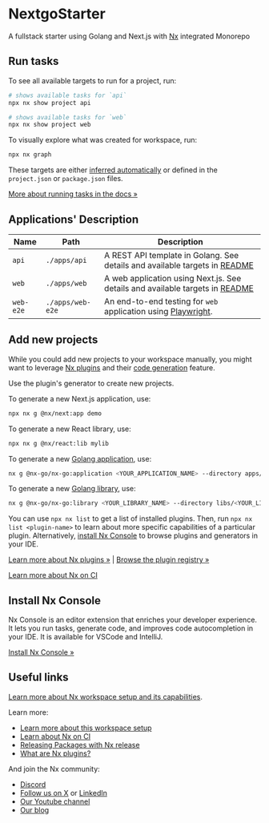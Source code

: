 # NextgoStarter

A fullstack starter using Golang and Next.js with [Nx](https://nx.dev) integrated Monorepo

## Run tasks

To see all available targets to run for a project, run:

```sh
# shows available tasks for `api`
npx nx show project api

# shows available tasks for `web`
npx nx show project web
```

To visually explore what was created for workspace, run:

```sh
npx nx graph
```

These targets are either [inferred automatically](https://nx.dev/concepts/inferred-tasks?utm_source=nx_project&utm_medium=readme&utm_campaign=nx_projects) or defined in the `project.json` or `package.json` files.

[More about running tasks in the docs &raquo;](https://nx.dev/features/run-tasks?utm_source=nx_project&utm_medium=readme&utm_campaign=nx_projects)

## Applications' Description

| Name      | Path             | Description                                                                                                                                       |
| --------- | ---------------- | ------------------------------------------------------------------------------------------------------------------------------------------------- |
| `api`     | `./apps/api`     | A REST API template in Golang. See details and available targets in [README](https://github.com/pohsiangchen/nextgo-starter/tree/main/apps/api)   |
| `web`     | `./apps/web`     | A web application using Next.js. See details and available targets in [README](https://github.com/pohsiangchen/nextgo-starter/tree/main/apps/web) |
| `web-e2e` | `./apps/web-e2e` | An end-to-end testing for `web` application using [Playwright](https://playwright.dev/).                                                          |

## Add new projects

While you could add new projects to your workspace manually, you might want to leverage [Nx plugins](https://nx.dev/concepts/nx-plugins?utm_source=nx_project&utm_medium=readme&utm_campaign=nx_projects) and their [code generation](https://nx.dev/features/generate-code?utm_source=nx_project&utm_medium=readme&utm_campaign=nx_projects) feature.

Use the plugin's generator to create new projects.

To generate a new Next.js application, use:

```sh
npx nx g @nx/next:app demo
```

To generate a new React library, use:

```sh
npx nx g @nx/react:lib mylib
```

To generate a new [Golang application](https://github.com/nx-go/nx-go/blob/main/docs/generators/application.md), use:

```sh
nx g @nx-go/nx-go:application <YOUR_APPLICATION_NAME> --directory apps/<YOUR_APPLICATION_NAME>
```

To generate a new [Golang library](https://github.com/nx-go/nx-go/blob/main/docs/generators/library.md), use:

```sh
nx g @nx-go/nx-go:library <YOUR_LIBRARY_NAME> --directory libs/<YOUR_LIBRARY_NAME>
```

You can use `npx nx list` to get a list of installed plugins. Then, run `npx nx list <plugin-name>` to learn about more specific capabilities of a particular plugin. Alternatively, [install Nx Console](https://nx.dev/getting-started/editor-setup?utm_source=nx_project&utm_medium=readme&utm_campaign=nx_projects) to browse plugins and generators in your IDE.

[Learn more about Nx plugins &raquo;](https://nx.dev/concepts/nx-plugins?utm_source=nx_project&utm_medium=readme&utm_campaign=nx_projects) | [Browse the plugin registry &raquo;](https://nx.dev/plugin-registry?utm_source=nx_project&utm_medium=readme&utm_campaign=nx_projects)


[Learn more about Nx on CI](https://nx.dev/ci/intro/ci-with-nx#ready-get-started-with-your-provider?utm_source=nx_project&utm_medium=readme&utm_campaign=nx_projects)

## Install Nx Console

Nx Console is an editor extension that enriches your developer experience. It lets you run tasks, generate code, and improves code autocompletion in your IDE. It is available for VSCode and IntelliJ.

[Install Nx Console &raquo;](https://nx.dev/getting-started/editor-setup?utm_source=nx_project&utm_medium=readme&utm_campaign=nx_projects)

## Useful links

[Learn more about Nx workspace setup and its capabilities](https://nx.dev/nx-api/next?utm_source=nx_project&amp;utm_medium=readme&amp;utm_campaign=nx_projects).

Learn more:

- [Learn more about this workspace setup](https://nx.dev/nx-api/next?utm_source=nx_project&amp;utm_medium=readme&amp;utm_campaign=nx_projects)
- [Learn about Nx on CI](https://nx.dev/ci/intro/ci-with-nx?utm_source=nx_project&utm_medium=readme&utm_campaign=nx_projects)
- [Releasing Packages with Nx release](https://nx.dev/features/manage-releases?utm_source=nx_project&utm_medium=readme&utm_campaign=nx_projects)
- [What are Nx plugins?](https://nx.dev/concepts/nx-plugins?utm_source=nx_project&utm_medium=readme&utm_campaign=nx_projects)

And join the Nx community:
- [Discord](https://go.nx.dev/community)
- [Follow us on X](https://twitter.com/nxdevtools) or [LinkedIn](https://www.linkedin.com/company/nrwl)
- [Our Youtube channel](https://www.youtube.com/@nxdevtools)
- [Our blog](https://nx.dev/blog?utm_source=nx_project&utm_medium=readme&utm_campaign=nx_projects)
